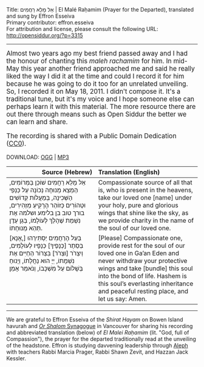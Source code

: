 <html>
<head></head>
<body>
Title: אֵל מָלֵא רַחֲמִים | El Malé Raḥamim (Prayer for the Departed), translated and sung by Effron Esseiva<br />
Primary contributor: effron.esseiva<br />
For attribution and license, please consult the following URL: <a href="http://opensiddur.org/?p=3315">http://opensiddur.org/?p=3315</a>
<p />
<hr />

<div class="english" style="font-size: 1.2em;">
Almost two years ago my best friend passed away and I had the honour of chanting this <em>maleh rachamim</em> for him. In mid-May this year another friend approached me and said he really liked the way I did it at the time and could I record it for him because he was going to do it too for an unrelated unveiling. So, I recorded it on May 18, 2011. I didn't compose it. It's a traditional tune, but it's my voice and I hope someone else can perhaps learn it with this material. The more resource there are out there through means such as Open Siddur the better we can learn and share.

The recording is shared with a Public Domain Dedication (<a href="http://creativecommons.org/publicdomain/zero/1.0/">CC0</a>).
</div>

DOWNLOAD: <a href="https://opensiddur.org/wp-content/uploads/2011/06/Effron-Esseiva-El-Maleh-Rachamim.ogg">OGG</a> | <a href="https://opensiddur.org/wp-content/uploads/2011/06/Effron-Esseiva-El-Maleh-Rachamim.mp3">MP3</a>

<table style="margin-left: auto;margin-right: auto;" class="draggable">
<thead><tr><th id="x" style="text-align: right;">Source (Hebrew)</th><th style="text-align: left;">Translation (English)</th></tr></thead>
<tbody>
<tr><td style="vertical-align:top;">
<div class="liturgy"><span lang="he">
אֵל מָלֵא רַחֲמִים שׁוֹכֵן בַּמְּרוֹמִים,
הַמְצֵא מְנוּחָה נְכוֹנָה עַל כַּנְפֵי הַשְּׁכִינָה,
בְּמַעֲלוֹת קְדוֹשִׁים וּטְהוֹרִים
כְּזוֹהַר הָרָקִיעַ מַזְהִירִים,
בורך טוב בן בלימע ושלמה אֶת נִשְׁמַת
שֶׁהָלַךְ לְעוֹלָמוֹ, בְּגַן עֵדֶן תְּהֵא מְנוּחָתוֹ.
</span></div></td>
 
<td style="vertical-align:top;" width="53%"><div class="english">
Compassionate source of all that is,
who is present in the heavens,
take our loved one [name]
under your holy, pure and glorious wings
that shine like the sky,
as we provide charity
in the name of the soul of our loved one.
</td></tr><tr>
<td style="vertical-align:top;" width="46%">
<div class="liturgy"><span lang="he">
[אָנָא,] בַּעַל הָרַחֲמִים יַסְתִּירֵהוּ
בְּסֵתֶר [כְּנָפֶיךָ] כְּנָפָיו לְעוֹלָמִים,
וְיִצְרֹר [וּצְרֹר] בִּצְרוֹר הַחַיִּים
אֶת נִשְׁמָתוֹ, יְיָ הוּא נַחֲלָתוֹ,
וְיָנוּחַ בְּשָׁלוֹם עַל מִשְׁכָּבוֹ, וְנֹאמַר אָמֵן׃
</span></div></td>
 
<td style="vertical-align:top;" width="53%"><div class="english">
[Please] Compassionate one, 
provide rest for the soul of our loved one in Ga’an Eden 
and never withdraw your protective wings and take [bundle] 
this soul into the bond of life. Hashem is this soul’s 
everlasting inheritance and peaceful resting place, 
and let us say: Amen. 
</td>
</tr>
</tbody></table>

<hr />

We are grateful to Effron Esseiva of the <em>Shirat Hayam</em> on Bowen Island havurah and <a href="http://www.orshalom.ca/"><em>Or Shalom</em> Synagogue</a> in Vancouver for sharing his recording and abbreviated translation (below) of <em>El Malei Raḥamim</em> (lit. "God, full of Compassion"), the prayer for the departed traditionally read at the unveiling of the headstone. Effron is studying davvening leadership through <a href="http://aleph.org/">Aleph</a> with teachers Rabbi Marcia Prager, Rabbi Shawn Zevit, and Hazzan Jack Kessler.
</body>
</html>